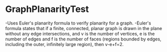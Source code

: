 # GraphPlanarityTest
-Uses Euler's planarity formula to verify planarity for a graph.
-Euler's formula states that if a finite, connected, planar graph is drawn in the plane without any edge intersections, and v is the number of vertices, e is the number of edges and f is the number of faces (regions bounded by edges, including the outer, infinitely large region), then v-e+f=2.
